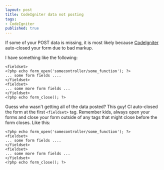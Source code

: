 ```yaml
---
layout: post
title: CodeIgniter data not posting
tags:
- CodeIgniter
published: true
---
```

If some of your POST data is missing, it is most likely because [CodeIgniter](http://codeigniter.com/)
auto-closed your form due to bad markup.

I have something like the following:

    <fieldset>
    <?php echo form_open('somecontroller/some_function'); ?>
    ... some form fields ....
    </fieldset>
    <fieldset>
    ... some more form fields ...
    </fieldset>
    <?php echo form_close(); ?>

Guess who wasn't getting all of the data posted? This guy! CI auto-closed the form at the first
`<fieldset>` tag. Remember kids, always open your forms and close your form outside of any
tags that might close before the form closes. Like this:

    <?php echo form_open('somecontroller/some_function'); ?>
    <fieldset>
    ... some form fields ....
    </fieldset>
    <fieldset>
    ... some more form fields ...
    </fieldset>
    <?php echo form_close(); ?>
